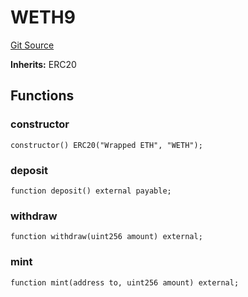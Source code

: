 # WETH9
[Git Source](https://github.com/supafinance/supa-foundry/blob/00eb35447ebc05e824f31afa1581898206764621/src/testing/external/WETH9.sol)

**Inherits:**
ERC20


## Functions
### constructor


```solidity
constructor() ERC20("Wrapped ETH", "WETH");
```

### deposit


```solidity
function deposit() external payable;
```

### withdraw


```solidity
function withdraw(uint256 amount) external;
```

### mint


```solidity
function mint(address to, uint256 amount) external;
```

